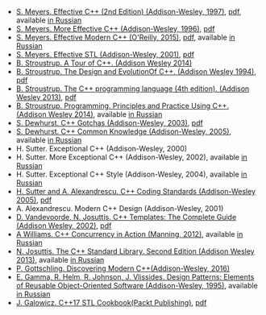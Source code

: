 * [S. Meyers. Effective C++ (2nd Edition) (Addison-Wesley, 1997)](https://books.google.com.ua/books?id=Qx5oyB49poYC&lpg=PP1&dq=Effective%20C%2B%2B&pg=PP1#v=onepage&q&f=false), [pdf](http://doc.imzlp.me/viewer.html?file=docs/effective/EffectiveCPP.pdf), available [in Russian](http://scanlibs.com/effektivnoe-ispolzovanie-cpp/)
* [S. Meyers. More Effective C++ (Addison-Wesley, 1996)](https://books.google.com.ua/books?id=azvE8V0c-mYC&lpg=PP1&dq=Scott%20Meyers&pg=PP1#v=onepage&q&f=false), [pdf](http://doc.imzlp.me/viewer.html?file=docs/effective/MoreEffectiveCPP.pdf)
* [S. Meyers. Effective Modern C++ (O'Reilly, 2015)](https://books.google.com.ua/books?id=ZDhIBQAAQBAJ&lpg=PP1&dq=Scott%20Meyers&pg=PP1#v=onepage&q&f=false), [pdf](http://doc.imzlp.me/viewer.html?file=docs/effective/EffectiveModernCPP.pdf), available [in Russian](http://scanlibs.com/effektivnyiy-i-sovremennyiy-cpp-42-rekomendatsii-po-ispolzovaniyu-cpp-11-i-cpp-14/)
* [S. Meyers. Effective STL (Addison-Wesley, 2001)](https://books.google.com.ua/books?id=RPnWe6QKnCcC&lpg=PP1&dq=Scott%20Meyers&pg=PP1#v=onepage&q&f=false), [pdf](http://doc.imzlp.me/viewer.html?file=docs/effective/EffectiveSTL.pdf)
* [B. Stroustrup. A Tour of C++. (Addison Wesley 2014)](http://www.stroustrup.com/Tour.html)
* [B. Stroustrup. The Design and EvolutionOf C++. (Addison Wesley 1994)](https://books.google.com.ua/books?id=gsh3CkM3UBoC&dq=Stroustrup.+The+Design+and+Evolution+Of+C%2B%2B&hl=en&sa=X&redir_esc=y), [pdf](http://doc.imzlp.me/viewer.html?file=docs/cpp/TheDesignAndEvolutionOfCpp.pdf)
* [B. Stroustrup. The C++ programming language (4th edition). (Addison Wesley 2013)](https://books.google.com.ua/books?id=PSUNAAAAQBAJ&printsec=frontcover&dq=B.+Stroustrup.+The+C%2B%2B+programming+language+(4th+edition)&hl=en&sa=X&redir_esc=y#v=onepage&q&f=false), [pdf](http://doc.imzlp.me/viewer.html?file=docs/cpp/TCPPPL4E.pdf)
* [B. Stroustrup. Programming. Principles and Practice Using C++. (Addison Wesley 2014)](https://books.google.com.ua/books?id=We21AwAAQBAJ&printsec=frontcover&dq=Principles+and+Practice+Using+C%2B%2B&hl=en&sa=X&redir_esc=y#v=onepage&q&f=false), available [in Russian](http://scanlibs.com/programmirovanie-printsipyi-i-praktika-s-ispolzovaniem-cpp-2-e-izdanie/)
* [S. Dewhurst. C++ Gotchas (Addison-Wesley, 2003)](http://stevedewhurst.com/cpp_gotchas/index.html), [pdf](http://read.pudn.com/downloads52/ebook/180533/C%2B%2B%20Gotchas%EF%BC%88%E5%BD%B1%E5%8D%B0%E6%9C%AC%EF%BC%8CStephen%20C.%20Dewhurst%20%E8%91%97%EF%BC%89.pdf)
* [S. Dewhurst. C++ Common Knowledge (Addison-Wesley, 2005)](http://stevedewhurst.com/commonknowledge/index.html), available [in Russian](http://scanlibs.com/c-svyashhennyie-znaniya/)
* H. Sutter. Exceptional C++ (Addison-Wesley, 2000)
* H. Sutter. More Exceptional C++ (Addison-Wesley, 2002), available [in Russian](http://scanlibs.com/reshenie-slozhnyih-zadach-na-c-seriya-c-in-depth/)
* H. Sutter. Exceptional C++ Style (Addison-Wesley, 2004), available [in Russian](http://scanlibs.com/novyie-slozhnyie-zadachi-na-c/)
* [H. Sutter and A. Alexandrescu. C++ Coding Standards (Addison-Wesley 2005)](http://www.gotw.ca/publications/c++cs.htm), [pdf](https://doc.lagout.org/programmation/C/CPP101.pdf)
* A. Alexandrescu. Modern C++ Design (Addison-Wesley, 2001)
* [D. Vandevoorde, N. Josuttis. C++ Templates: The Complete Guide (Addison Wesley, 2002)](https://books.google.com.ua/books?id=yQU-NlmQb_UC&printsec=frontcover&dq=C%2B%2B+Templates:+The+Complete+Guide&hl=en&sa=X&ved=0ahUKEwi0gvzq4pfWAhXFYpoKHXXmCtYQ6AEIJzAA#v=onepage&q&f=false), [pdf](http://citeseerx.ist.psu.edu/viewdoc/download?doi=10.1.1.455.2265&rep=rep1&type=pdf) 
* [A Williams. C++ Concurrency in Action (Manning, 2012)](https://books.google.com.ua/books?id=EttPPgAACAAJ&dq=C%2B%2B+Concurrency+in+Action&hl=en&sa=X&redir_esc=y), available [in Russian](http://scanlibs.com/parallelnoe-programmirovanie-na-s-v-deystvii-praktika-razrabotki-mnogopotochnyih-programm/)
* [N. Josuttis. The C++ Standard Library. Second Edition (Addison Wesley 2013)](https://books.google.com.ua/books?id=gUhE8po4jgAC&printsec=frontcover&dq=Josuttis&hl=en&sa=X&ved=0ahUKEwio8q6giJ_VAhURS5oKHQDnCd0Q6AEIJjAA#v=onepage&q&f=false), available [in Russian](http://scanlibs.com/standartnaya-biblioteka-c-spravochnoe-rukovodstvo-2-e-izdanie/)
* [P. Gottschling. Discovering Modern C++(Addison-Wesley, 2016)](https://books.google.com.ua/books?id=KFdCCwAAQBAJ&pg=PT618&dq=Gottschling&hl=en&sa=X&ved=0ahUKEwil8tT_iJ_VAhUJSJoKHcWhA1wQ6AEIIjAA#v=onepage&q&f=false)
* [E. Gamma, R. Helm, R. Johnson, J. Vlissides. Design Patterns: Elements of Reusable Object-Oriented Software (Addison-Wesley, 1995)](https://books.google.com.ua/books?id=6oHuKQe3TjQC&printsec=frontcover&dq=Erich+Gamma&hl=en&sa=X&ved=0ahUKEwjO0ozRip_VAhXBA5oKHY-RDn8Q6AEIIjAA#v=onepage&q&f=false), available [in Russian](http://scanlibs.com/priemyi-obektno-orientirovannogo-proektirovaniya/)
* [J. Galowicz. C++17 STL Cookbook(Packt Publishing)](https://www.packtpub.com/application-development/c17-stl-cookbook), [pdf](https://discourse-production.oss-cn-shanghai.aliyuncs.com/original/3X/c/e/ce2e1fe51865660aaa835bd2674c1920e49f4c82.pdf)
